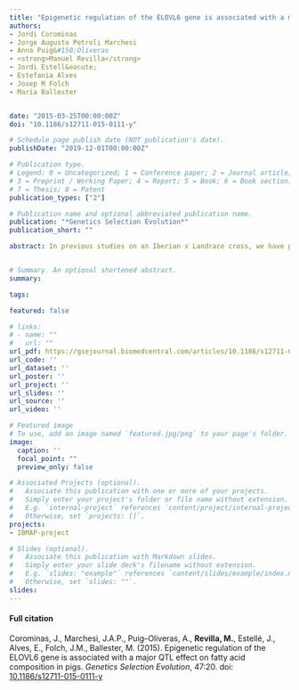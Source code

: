 ```yaml
---
title: "Epigenetic regulation of the ELOVL6 gene is associated with a major QTL effect on fatty acid composition in pigs"
authors:
- Jordi Corominas
- Jorge Augusto Petroli Marchesi
- Anna Puig&#150;Oliveras
- <strong>Manuel Revilla</strong>
- Jordi Estell&eacute;
- Estefania Alves
- Josep M Folch
- Maria Ballester


date: "2015-03-25T00:00:00Z"
doi: "10.1186/s12711-015-0111-y"

# Schedule page publish date (NOT publication's date).
publishDate: "2019-12-01T00:00:00Z"

# Publication type.
# Legend: 0 = Uncategorized; 1 = Conference paper; 2 = Journal article;
# 3 = Preprint / Working Paper; 4 = Report; 5 = Book; 6 = Book section;
# 7 = Thesis; 8 = Patent
publication_types: ["2"]

# Publication name and optional abbreviated publication name.
publication: "*Genetics Selection Evolution*"
publication_short: ""

abstract: In previous studies on an Iberian x Landrace cross, we have provided evidence that supported the porcine <i>ELOVL6</i> gene as the major causative gene of the QTL on pig chromosome 8 for palmitic and palmitoleic acid contents in muscle and backfat. The single nucleotide polymorphism (SNP) <i>ELOVL6&#58;c.&#150;533C &gt; T</i> located in the promoter region of <i>ELOVL6</i> was found to be highly associated with <i>ELOVL6</i> expression and, accordingly, with the percentages of palmitic and palmitoleic acids in longissimus dorsi and adipose tissue. The main goal of the current work was to further study the role of <i>ELOVL6</i> on these traits by analyzing the regulation of the expression of <i>ELOVL6</i> and the implication of <i>ELOVL6</i> polymorphisms on meat quality traits in pigs. High&#150;throughput sequencing of BAC clones that contain the porcine <i>ELOVL6</i> gene coupled to RNAseq data re&#150;analysis showed that two isoforms of this gene are expressed in liver and adipose tissue and that they differ in number of exons and 3&acute;UTR length. Although several SNPs in the 3&acute;UTR of <i>ELOVL6</i> were associated with palmitic and palmitoleic acid contents, this association was lower than that previously observed with SNP <i>ELOVL6&#58;c.&#150;533C &gt; T</i>. This SNP is in full linkage disequilibrium with SNP <i>ELOVL6&#58;c.&#150;394G &gt; A</i> that was identified in the binding site for estrogen receptor alpha (ER&alpha;). Interestingly, the <i>ELOVL6&#58;c.&#150;394G</i> allele is associated with an increase in methylation levels of the <i>ELOVL6</i> promoter and with a decrease of <i>ELOVL6</i> expression. Therefore, ER&alpha; is clearly a good candidate to explain the regulation of <i>ELOVL6</i> expression through dynamic epigenetic changes in the binding site of known regulators of <i>ELOVL6</i> gene, such as SREBF1 and SP1. Our results strongly suggest the <i>ELOVL6&#58;c.&#150;394G &gt; A</i> polymorphism as the causal mutation for the QTL on pig chromosome 8 that affects fatty acid composition in pigs.


# Summary. An optional shortened abstract.
summary: 

tags:

featured: false

# links:
# - name: ""
#   url: ""
url_pdf: https://gsejournal.biomedcentral.com/articles/10.1186/s12711-015-0111-y
url_code: ''
url_dataset: ''
url_poster: ''
url_project: ''
url_slides: ''
url_source: ''
url_video: ''

# Featured image
# To use, add an image named `featured.jpg/png` to your page's folder. 
image:
  caption: ''
  focal_point: ""
  preview_only: false

# Associated Projects (optional).
#   Associate this publication with one or more of your projects.
#   Simply enter your project's folder or file name without extension.
#   E.g. `internal-project` references `content/project/internal-project/index.md`.
#   Otherwise, set `projects: []`.
projects: 
- IBMAP-project

# Slides (optional).
#   Associate this publication with Markdown slides.
#   Simply enter your slide deck's filename without extension.
#   E.g. `slides: "example"` references `content/slides/example/index.md`.
#   Otherwise, set `slides: ""`.
slides: 
---
```


<div class="article-style">
  <h4 id=full-citation">Full citation</h4>
<p>
  Corominas, J., Marchesi, J.A.P., Puig&#150;Oliveras, A., <strong>Revilla, M.</strong>, Estell&eacute;, J., Alves, E., Folch, J.M., Ballester, M. (2015). Epigenetic regulation of the ELOVL6 gene is associated with a major QTL effect on fatty acid composition in pigs. <em>Genetics Selection Evolution</em>, 47:20. doi: <a href="https://doi.org/10.1186/s12711-015-0111-y" target="_blank">10.1186/s12711-015-0111-y</a>  
  </p>
</div>
